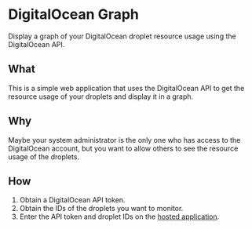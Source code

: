 # DigitalOcean Graph

Display a graph of your DigitalOcean droplet resource usage using the DigitalOcean API.

## What

This is a simple web application that uses the DigitalOcean API to get the resource usage of your droplets and display it in a graph.

## Why

Maybe your system administrator is the only one who has access to the DigitalOcean account, but you want to allow others to see the resource usage of the droplets.

## How

1. Obtain a DigitalOcean API token.
2. Obtain the IDs of the droplets you want to monitor.
3. Enter the API token and droplet IDs on the [hosted application](https://jfortunato.github.io/do-graph).
